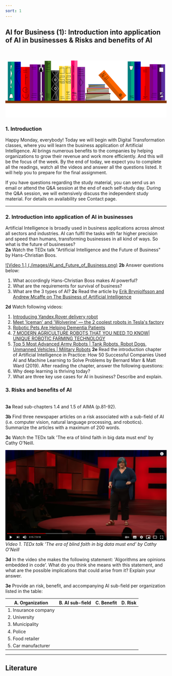 ```yaml
---
sort: 1
---
```


## __AI for Business (1): Introduction into application of AI in businesses & Risks and benefits of AI__
\
\
<img src="./images/books_banner.png" alt="Books banner" width="600">

### 1. Introduction
Happy Monday, everybody! Today we will begin with Digital Transformation classes, where you will learn the business application of Artificial Intelligence. AI brings numerous benefits to the companies by  helping organizations to grow their revenue and work more efficiently. And this will be the focus of the week.
By the end of  today, we expect you to complete all the readings, watch all the videos and answer all the questions listed. It will help you to prepare for the final assignment.  

If you have questions regarding the study material, you can send us an email or attend the Q&A session at the end of each self-study day. During the Q&A session, we will extensively discuss the independent study material. For details on availability see Contact page.
***

### 2. Introduction into application of AI in businesses
Artificial Intelligence is broadly used in business applications across almost all sectors and industries. AI can fulfil the tasks with far higher precision and speed than humans, transforming businesses in all kind of ways. So what is the future of businesses?  
__2a__ Watch the TEDx talk "Artificial Intelligence and the Future of Business" by Hans-Christian Boos.

[![Video 1.] (./images/AI_and_Future_of_Business.png)](https://youtu.be/5NlmdoHzmrw)
__2b__ Answer questions below:
1. What accordingly Hans-Christian Boss makes AI powerful?
2. What are the requirements for survival of business?
3. What are the 3 types of AI?
__2c__ Read the article by [Erik Brynjolfsson and Andrew Mcaffe on The Business of Artificial Intelligence](https://starlab-alliance.com/wp-content/uploads/2017/09/The-Business-of-Artificial-Intelligence.pdf)

__2d__ Watch following videos:
1.  [Introducing Yandex.Rover delivery robot](https://www.youtube.com/watch?v=gGmXq_6AkGw "Click on link to open video!")
2.  [Meet 'Iceman' and 'Wolverine' — the 2 coolest robots in Tesla's factory](https://www.youtube.com/watch?v=WYnOGAvQEgk "Click on link to open video!")
3.  [Robotic Pets Are Helping Dementia Patients](https://www.youtube.com/watch?v=cFvGAL9tesM "Click on link to open video!")
4. [7 MODERN AGRICULTURE ROBOTS THAT YOU NEED TO KNOW| UNIQUE ROBOTIC FARMING TECHNOLOGY](https://www.youtube.com/watch?v=jvbIvtwEDTY "Click on link to open video!")
5. [Top 5 Most Advanced Army Robots | Tank Robots, Robot Dogs, Unmanned Vehicles | Military Robots](https://www.youtube.com/watch?v=uXGj1kZnFEg "Click on link to open video!")
__2e__ Read the introduction chapter of Artificial Intelligence in Practice: How 50 Successful Companies Used AI and Machine Learning to Solve Problems by Bernard Marr & Matt Ward (2019). After reading the chapter, answer the following questions:
1. Why deep learning is thriving today?
2. What are three key use cases for AI in business? Describe and explain.

### 3. Risks and benefits of AI
\
__3a__ Read sub-chapters 1.4 and 1.5 of AIMA (p.81-92).

__3b__ Find three newspaper articles on a risk associated with a sub-field of AI (i.e. computer vision, natural language processing, and robotics). Summarize the articles with a maximum of 200 words.

__3c__ Watch the TEDx talk 'The era of blind faith in big data must end' by Cathy O'Neill.

[![Video 1.](./images/cathy_oneill.png)](https://www.youtube.com/watch?v=_2u_eHHzRto "Click on link to open video!")
*Video 1. TEDx talk 'The era of blind faith in big data must end' by Cathy O'Neill*

__3d__ In the video she makes the following statement: 'Algorithms are opinions embedded in code'. What do you think she means with this statement, and what are the possible implications that could arise from it? Explain your answer.

__3e__ Provide an risk, benefit, and accompanying AI sub-field per organization listed in the table:

| A. Organization | B. AI sub-field | C. Benefit | D. Risk |
| ----------- | ----------- | ----------- | ----------- |
| 1. Insurance company      
| 2. University   
| 3. Municipality
| 4. Police
| 5. Food retailer
| 5. Car manufacturer

***

## __Literature__
